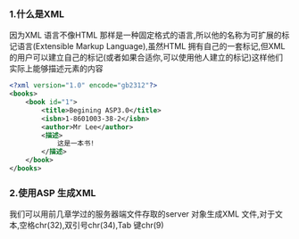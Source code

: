 ### 1.什么是XML

因为XML 语言不像HTML 那样是一种固定格式的语言,所以他的名称为可扩展的标记语言(Extensible Markup Language),虽然HTML 拥有自己的一套标记,但XML 的用户可以建立自己的标记(或者如果合适你,可以使用他人建立的标记)这样他们实际上能够描述元素的内容

```xml
<?xml version="1.0" encode="gb2312"?>
<books>
    <book id="1">
        <title>Begining ASP3.0</title>
        <isbn>1-8601003-38-2</isbn>
        <author>Mr Lee</author>
        <描述>
        	这是一本书!
        </描述>
    </book>
</books>
```

### 2.使用ASP 生成XML

我们可以用前几章学过的服务器端文件存取的server 对象生成XML 文件,对于文本,空格chr(32),双引号chr(34),Tab 键chr(9)

